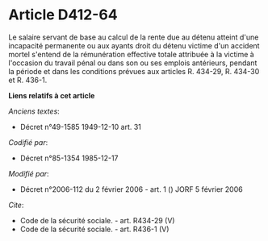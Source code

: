 # Article D412-64

Le salaire servant de base au calcul de la rente due au détenu atteint d'une incapacité permanente ou aux ayants droit du
détenu victime d'un accident mortel s'entend de la rémunération effective totale attribuée à la victime à l'occasion du
travail pénal ou dans son ou ses emplois antérieurs, pendant la période et dans les conditions prévues aux articles R.
434-29, R. 434-30 et R. 436-1.

**Liens relatifs à cet article**

_Anciens textes_:

  - Décret n°49-1585 1949-12-10 art. 31

_Codifié par_:

  - Décret n°85-1354 1985-12-17

_Modifié par_:

  - Décret n°2006-112 du 2 février 2006 - art. 1 () JORF 5 février 2006

_Cite_:

  - Code de la sécurité sociale. - art. R434-29 (V)
  - Code de la sécurité sociale. - art. R436-1 (V)
